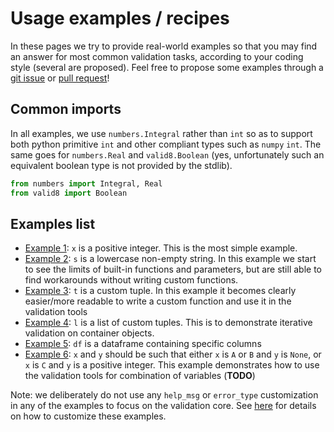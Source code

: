 # Usage examples / recipes

In these pages we try to provide real-world examples so that you may find an answer for most common validation tasks, according to your coding style (several are proposed). Feel free to propose some examples through a [git issue](https://github.com/smarie/python-valid8/issues) or [pull request](https://github.com/smarie/python-valid8/pulls)!

## Common imports

In all examples, we use `numbers.Integral` rather than `int` so as to support both python primitive `int` and other compliant types such as `numpy` `int`. The same goes for `numbers.Real` and `valid8.Boolean` (yes, unfortunately such an equivalent boolean type is not provided by the stdlib).

```python
from numbers import Integral, Real
from valid8 import Boolean
```

## Examples list

 * [Example 1](./example1): `x` is a positive integer. This is the most simple example.
 * [Example 2](./example2): `s` is a lowercase non-empty string. In this example we start to see the limits of built-in functions and parameters, but are still able to find workarounds without writing custom functions.
 * [Example 3](./example3): `t` is a custom tuple. In this example it becomes clearly easier/more readable to write a custom function and use it in the validation tools
 * [Example 4](./example4): `l` is a list of custom tuples. This is to demonstrate iterative validation on container objects.
 * [Example 5](./example5): `df` is a dataframe containing specific columns
 * [Example 6](./example6): `x` and `y` should be such that either `x` is `A` or `B` and `y` is `None`, or `x` is `C` and `y` is a positive integer. This example demonstrates how to use the validation tools for combination of variables (**TODO**)

Note: we deliberately do not use any `help_msg` or `error_type` customization in any of the examples to focus on the validation core. See [here](./index#customizing-the-validationexception) for details on how to customize these examples.
